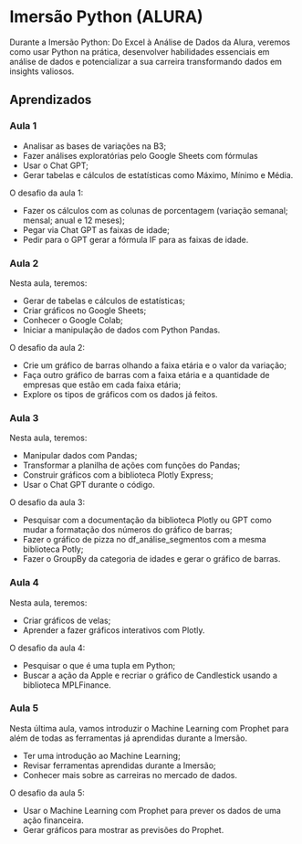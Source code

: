 # Imersão Python (ALURA)

Durante a Imersão Python: Do Excel à Análise de Dados da Alura, veremos como usar Python na prática, desenvolver habilidades essenciais em análise de dados e potencializar a sua carreira transformando dados em insights valiosos.

## Aprendizados

### Aula 1 
- Analisar as bases de variações na B3;
- Fazer análises exploratórias pelo Google Sheets com fórmulas
- Usar o Chat GPT;
- Gerar tabelas e cálculos de estatísticas como Máximo, Mínimo e Média.

O desafio da aula 1:
- Fazer os cálculos com as colunas de porcentagem (variação semanal; mensal; anual e 12 meses);
- Pegar via Chat GPT as faixas de idade;
- Pedir para o GPT gerar a fórmula IF para as faixas de idade.

### Aula 2
Nesta aula, teremos:
- Gerar de tabelas e cálculos de estatísticas;
- Criar gráficos no Google Sheets;
- Conhecer o Google Colab;
- Iniciar a manipulação de dados com Python Pandas.

O desafio da aula 2:
- Crie um gráfico de barras olhando a faixa etária e o valor da variação;
- Faça outro gráfico de barras com a faixa etária e a quantidade de empresas que estão em cada faixa etária;
- Explore os tipos de gráficos com os dados já feitos.

### Aula 3
Nesta aula, teremos:
- Manipular dados com Pandas;
- Transformar a planilha de ações com funções do Pandas;
- Construir gráficos com a biblioteca Plotly Express;
- Usar o Chat GPT durante o código.

O desafio da aula 3:
- Pesquisar com a documentação da biblioteca Plotly ou GPT como mudar a formatação dos números do gráfico de barras;
- Fazer o gráfico de pizza no df_análise_segmentos com a mesma biblioteca Potly;
- Fazer o GroupBy da categoria de idades e gerar o gráfico de barras.

### Aula 4
Nesta aula, teremos:
- Criar gráficos de velas;
- Aprender a fazer gráficos interativos com Plotly.

O desafio da aula 4:
- Pesquisar o que é uma tupla em Python;
- Buscar a ação da Apple e recriar o gráfico de Candlestick usando a biblioteca MPLFinance.

### Aula 5

Nesta última aula, vamos introduzir o Machine Learning com Prophet para além de todas as ferramentas já aprendidas durante a Imersão.

- Ter uma introdução ao Machine Learning;
- Revisar ferramentas aprendidas durante a Imersão;
- Conhecer mais sobre as carreiras no mercado de dados.

O desafio da aula 5:
- Usar o Machine Learning com Prophet para prever os dados de uma ação financeira.
- Gerar gráficos para mostrar as previsões do Prophet.
